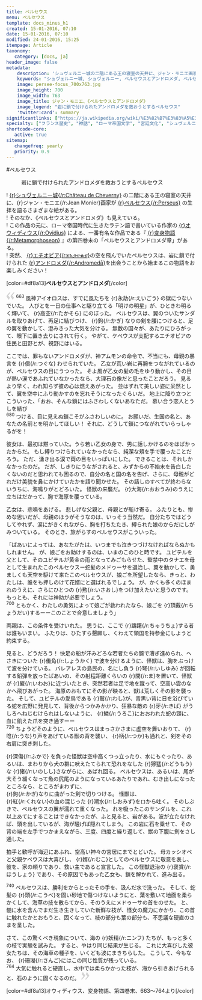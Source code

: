 ```yaml
---
title: ペルセウス
menu: ペルセウス
template: docs_minus_h1
created: 15-01-2016, 07:10
date: 15-01-2016, 07:10
modified: 24-01-2016, 15:25
itempage: Article
taxonomy:
   category: [docs, ja]
header_image: false
metadata:
    description: 'シュヴェルニー城の二階にある王の寝室の天井に、ジャン・モニエ画家が描いたペルセウスとアンドロメダ諸絵画の元に、オウィディウス作家が書いた『変身物語』の第四巻末の『ペルセウスとアンドロメダ』章を語る文書'
    keywords: "シュヴェルニー城, シュヴェルニー, ペルセウスとアンドロメダ, ペルセウス, アンドロメダ, オウィディウス, 変身物語, ジャン・モニエ, Jean MONIER, Persée et Andromède, Persée, Andromède, Cheverny, Château de Cheverny"
    image: persee-focus_700x763.jpg
    image_height: 700
    image_width: 763
    image_title: ジャン・モニエ、《ペルセウスとアンドロメダ》
    image_legend: "岩に鎖で付けられたアンドロメダを救おうとするペルセウス"
    'twitter:card': summary
significantlinks: ["https://ja.wikipedia.org/wiki/%E3%82%B7%E3%83%A5%E3%83%B4%E3%82%A7%E3%83%AB%E3%83%8B%E3%83%BC%E5%9F%8E", "https://ja.wikipedia.org/wiki/%E3%83%9A%E3%83%AB%E3%82%BB%E3%82%A6%E3%82%B9", "https://ja.wikipedia.org/wiki/%E3%82%AA%E3%82%A6%E3%82%A3%E3%83%87%E3%82%A3%E3%82%A6%E3%82%B9", "https://ja.wikipedia.org/wiki/%E5%A4%89%E8%BA%AB%E7%89%A9%E8%AA%9E", "https://ja.wikipedia.org/wiki/%E3%82%A8%E3%83%81%E3%82%AA%E3%83%94%E3%82%A2", "https://ja.wikipedia.org/wiki/%E3%82%A2%E3%83%B3%E3%83%89%E3%83%AD%E3%83%A1%E3%83%80%E3%83%BC"]
specialty: ["フランス歴史", "神話", "ローマ帝国文学", "宮廷文化", "シュヴェルニー城", "シュヴェルニー", "ペルセウスとアンドロメダ", "ペルセウス", "アンドロメダ", "オウィディウス", "変身物語", "ジャン・モニエ", "Cheverny", "Jean MONIER", "Persée et Andromède", "Persée", "Andromède", "Château de Cheverny"]
shortcode-core:
   active: true
sitemap:
   changefreq: yearly
   priority: 0.9
---
```

#ペル<wbr>セウス

<figure><picture>
<source
media="(min-width: 959px)"
sizes="(max-width: 767px) 98vw, (min-width: 959px) 50vw, 86vw"
srcset="
/user/sites/docs/pages/01.reference/03.chateaux-de-la-loire/03.cheverny/02.perseus/persee-280.webp 280w,
/user/sites/docs/pages/01.reference/03.chateaux-de-la-loire/03.cheverny/02.perseus/persee-380.webp 380w,
/user/sites/docs/pages/01.reference/03.chateaux-de-la-loire/03.cheverny/02.perseus/persee-480.webp 480w,
/user/sites/docs/pages/01.reference/03.chateaux-de-la-loire/03.cheverny/02.perseus/persee-640.webp 640w,
/user/sites/docs/pages/01.reference/03.chateaux-de-la-loire/03.cheverny/02.perseus/persee_700x869.webp 700w"
type="image/webp">
<source
media="(min-width: 959px)"
sizes="(max-width: 767px) 98vw, (min-width: 959px) 50vw, 86vw"
srcset="
/user/sites/docs/pages/01.reference/03.chateaux-de-la-loire/03.cheverny/02.perseus/persee-280.jpg 280w,
/user/sites/docs/pages/01.reference/03.chateaux-de-la-loire/03.cheverny/02.perseus/persee-380.jpg 380w,
/user/sites/docs/pages/01.reference/03.chateaux-de-la-loire/03.cheverny/02.perseus/persee-480.jpg 480w,
/user/sites/docs/pages/01.reference/03.chateaux-de-la-loire/03.cheverny/02.perseus/persee-640.jpg 640w,
/user/sites/docs/pages/01.reference/03.chateaux-de-la-loire/03.cheverny/02.perseus/persee_700x869.jpg 700w"
>
<source
sizes="(max-width: 767px) 98vw, (min-width: 959px) 50vw, 86vw"
srcset="
/user/sites/docs/pages/01.reference/03.chateaux-de-la-loire/03.cheverny/02.perseus/persee-focus-280.webp 280w,
/user/sites/docs/pages/01.reference/03.chateaux-de-la-loire/03.cheverny/02.perseus/persee-focus-380.webp 380w,
/user/sites/docs/pages/01.reference/03.chateaux-de-la-loire/03.cheverny/02.perseus/persee-focus-480.webp 480w,
/user/sites/docs/pages/01.reference/03.chateaux-de-la-loire/03.cheverny/02.perseus/persee-focus-640.webp 640w,
/user/sites/docs/pages/01.reference/03.chateaux-de-la-loire/03.cheverny/02.perseus/persee-focus_700x763.webp 700w"
>
<img　src="/user/sites/docs/pages/01.reference/03.chateaux-de-la-loire/03.cheverny/02.perseus/persee-focus_700x763.jpg" alt="ジャン・モニエ、《ペルセウスとアンドロメダ》"　title="ジャン・モニエ、《ペルセウスとアンドロメダ》" class="class-diane-img"
sizes="(max-width: 767px) 98vw, (min-width: 959px) 50vw, 86vw"
srcset="
/user/sites/docs/pages/01.reference/03.chateaux-de-la-loire/03.cheverny/02.perseus/persee-focus-280.jpg 280w,
/user/sites/docs/pages/01.reference/03.chateaux-de-la-loire/03.cheverny/02.perseus/persee-focus-380.jpg 380w,
/user/sites/docs/pages/01.reference/03.chateaux-de-la-loire/03.cheverny/02.perseus/persee-focus-480.jpg 480w,
/user/sites/docs/pages/01.reference/03.chateaux-de-la-loire/03.cheverny/02.perseus/persee-focus-640.jpg 640w,
/user/sites/docs/pages/01.reference/03.chateaux-de-la-loire/03.cheverny/02.perseus/persee-focus_700x763.jpg 700w"
>
</picture><figcaption>岩に鎖で付けられたアンドロメダを救おうとするペルセウス</figcaption></figure>

! [{r}シュヴェルニー城{/r:Château&#160;de&#160;Cheverny}][1] の二階にある王の<wbr>寝室の天井に、{r}ジャン・モニエ{/r:Jean&#160;Monier}画家が [{r}ペルセウス{/r:Perseus}][2] の生拝を語る<wbr>さまざまな絵がある。  
! そのなか、《ペルセウスと<wbr>アンドロメダ》も見えている。  
! この作品の元に、ローマ帝国時代に<wbr>生きたラテン語で<wbr>書いている作家の [{r}オウィディウス{/r:Ovidius}][3] による、一番有名な<wbr>作品である『 [{r}変身物語{/r:Metamorphoseon}][4] 』の第四巻末の「ペルセウスと<wbr>アンドロメダ章」がある。  
! 突然、 [{r}エチオピア{/r:የኢትዮጵያ}][5]の<wbr>空を飛んでいた<wbr>ペルセウスは、岩に鎖で付けられた [{r}アンドロメダ{/r:Andromedā}][6]を<wbr>出会うことから始まる<wbr>この物語を<wbr>お楽しみください！

[color=#df8a13]**ペルセウスと<wbr>アンドロメダ**[/color]

<span><svg xmlns="http://www.w3.org/2000/svg" version="1" width="22px" height="22px" viewBox="0 0 78 78" fill="lightgrey" opacity="1"><path d="M76.5 9.0009L57.0898 32.605c-.88226 1.10283-.88226 1.54397-.88226 1.76454 0 1.10286 1.76455 3.30857 2.8674 4.632l13.0167 14.99877L61.50123 74.9545 50.4727 59.51456c-2.87047-3.97028-10.80793-15.88413-10.80793-19.19267 0-1.76458.6617-2.4263 6.6171-9.7051C60.8395 12.74754 63.04522 10.98297 70.98575 3.0455L76.5 9.00092zm-38.16172 0L18.9281 32.605c-.88228 1.10283-.88228 1.54397-.88228 1.76454 0 1.10286 1.76457 3.30857 2.86742 4.632L33.92688 54.0003 23.3395 74.9545 12.30793 59.51456C9.44053 55.54428 1.5 43.63043 1.5 40.3219c0-1.76458.6617-2.4263 6.6171-9.7051C22.67475 12.74754 24.88043 10.98297 32.82097 3.0455l5.51732 5.9554z"/></svg></span>
<sup>663</sup> 
風神アイオロスは、すでに風たちを {r}永劫{/r:えいごう} の<wbr>獄につないでいた。
人びとを一日の仕事へと<wbr>駆り立てる「明けの明星」が、ひときわ明るく<wbr>輝いて、 {r}高空{/r:たかそら} に<wbr>のぼった。
ペルセウスは、翼のついたサンダルを<wbr>取りあげて、再足に<wbr>結びつけ、 {r}鉤{/r:かぎ} なりの剣を<wbr>腰につけると、足の翼を<wbr>動かして、澄みきった<wbr>大気を分ける。
無数の<wbr>国々が、あたりに<wbr>ひろがって、眼下に置き<wbr>去りにされて行く。
やがて、ケペウスが<wbr>支配するエチオピアの<wbr>住民と田野とが、視野に<wbr>はいる。

ここでは、罪もない<wbr>アンドロメダが、神アムモンの命令で、不当にも、母親の暴言を {r}償{/r:つぐな} わせられていた。
乙女が荒い岩に再腕を<wbr>つながれているのが、ペルセウスの目に<wbr>うつった。
そよ風が乙女の髪の毛を<wbr>ゆり動かし、その目が<wbr>熱い涙で<wbr>あふれていなかったなら、大理石の像だと<wbr>思ったことだろう。
見るより早く、われ知らず<wbr>彼の心は燃えあがった。
並はずれて美しい姿に<wbr>呆然として、翼を空中に<wbr>ふり動かすのを忘れそうに<wbr>なったぐらいだ。
地上に降り立つとこう<wbr>いった、「おお、そんな<wbr>鎖にはふさわしくない<wbr>あなただ。
慕い合う<wbr>恋人とうしを結び  
<sup>680</sup> 
つける、目に見えぬ<wbr>鎖こそがふさわしいのに。
お願いだ、生国の名と、あなたの名前とを<wbr>明かしてほしい！
それに、どうして鎖に<wbr>つながれて<wbr>いらっしゃるがを！

彼女は、最初は<wbr>黙っていた。うら若い<wbr>乙女の身で、男に話し<wbr>かけるのを<wbr>はばかったからだ。
もし縛りつけられて<wbr>いなかったなら、純潔な頬を手で<wbr>覆ったことだろう。
ただ、湧き出る涙で両の目を<wbr>いっぱいにした。
できることは、それしか<wbr>なかったのだ。
だが、しきりにうながされると、みずからの不始末を<wbr>告白したくないのだと<wbr>思われても困るので、自分の名と国の名を告げ、さらに、母親がどれだけ<wbr>美貌を鼻にかけていたかを<wbr>語り聞かせた。
その話しの<wbr>すべてが終わらないうちに、海鳴りがとどろいた。
怪獣の来襲だ。
 {r}大海{/r:おおうみ}の<wbr>うえに立ちはだかって、胸で海原を覆っている。

乙女は、悲鳴をあげる。
悲しげな父親と、母親とが駈け寄る。
ふたりとも、惨めな思いだが、母親のほうがそうなのは、いっそう当然だ。
自分たちではどうして<wbr>やれず、涙にが<wbr>きくれながら、胸を打ち<wbr>たたき、縛られた娘の<wbr>からだにしが<wbr>みついている。
そのとき、旅がらすのペルセウスが<wbr>こういった。

「ばあいによっては、あなたがたは、いつまでも<wbr>泣きつづけなければ<wbr>ならぬかもしれません。
が、娘ごをお助け<wbr>するのは、いまのこの<wbr>ひと時です。
ユピテルを<wbr>父として、そのユピテルが<wbr>黄金の雨となって<wbr>みごもらせた、監禁中のタナエを母として<wbr>生まれたこのペルセウス<wbr>ー蛇髪のメドゥーサを<wbr>退治し、翼を動かして、勇ましくも天空を<wbr>駆けて来たこの<wbr>ペルセウスが、娘ごを所望したなら、きっと、わたしは、誰をも押しのけて花婿にと<wbr>選ばれるでしょう。
が、かくも多くのほまれの<wbr>うえに、さらにひとつの {r}勲{/r:いさおし}をつけ加えたいと<wbr>思うのです。
もっとも、それには神助が<wbr>必要でしょう。  
<sup>700</sup> 
ともかく、わたしの<wbr>勇気によって娘ごが<wbr>救われたなら、娘ごを {r}頂戴{/r:ちょうだい}するーーこのことで<wbr>合意しましょう」

両親は、この条件を<wbr>受けいれた。
思うに、ここで {r}躊躇{/r:ちゅうちょ}する者は<wbr>誰もいまい。
ふたりは、ひたすら懇願し、くわえて<wbr>領国を持参金にしようと<wbr>約束する。

見ると、どうだろう！ 快足の船が汗みどろな<wbr>若者たちの腕で漕ぎ<wbr>進められ、ヘさきについた {r}働角{/r:しょうかく} で波を分ける<wbr>ように、怪獣は、胸を<wbr>ぶっけて波を分けている。
バレアレスの島民の、名にし負う {r}弩{/r:いしゆみ} が回転する<wbr>鉛弾を放ったばあいの、その射程距離くらいの {r}間{/r:ま}を<wbr>置いて、怪獣が {r}巌{/r:いわお}に<wbr>近づいたとき、突然若者は<wbr>足で地を蹴って、空高い<wbr>雲のなかへ飛びあがった。
海原のおもてにその影が<wbr>映ると、獣は荒しくその影を<wbr>襲った。
そして、ユピテルの<wbr>愛鳥である {r}鷲{/r:わし}が、青黒い背に日を浴びて<wbr>いる蛇を広野に発見して、背後からつかみかかり、狂暴な敵の {r}牙{/r:きば} がうしろへ<wbr>ねじむけられはしない<wbr>ように、 {r}鱗{/r:うろこ}に<wbr>おおわれた<wbr>蛇の頸に、血に飢えた爪を<wbr>突き通すーー  
<sup>720</sup> 
ちょうどそのように、ペルセウスはまっさか<wbr>さまに虚空を舞いおりて、 {r}唸{/r:うな}り声をあげている<wbr>獣の背を襲い、 {r}柄{/r:つか}も<wbr>通れと、剣をその右肩に<wbr>突き刺した。

 {r}深傷{/r:ふかで} を負った怪獣は<wbr>空中高くつっ立ったり、水にもぐったり、あるいは、まわりから犬の<wbr>群に吠えたてられて恐れを<wbr>なした {r}獰猛{/r:どうもう}な {r}猪{/r:いのしし}さ<wbr>ながらに、あばれ回る。
ペルセウスは、あるいは、尾が大そう細くなって魚の<wbr>尻尾のようになっている<wbr>あたりであれ、むき出しに<wbr>なったところなら、ところがまわずに、  
{r}鉤{/r:かぎ}なりに<wbr>曲がった剣で<wbr>切りつける。
怪獣は、  
{r}紅{/r:くれない}の<wbr>血の混じった {r}潮水{/r:しおみず}を<wbr>ロから吐く。
そのしぶきで、ペルセウスの<wbr>翼が濡れて重くなった。
れを吸ったこのサンダルを、これ以上あてにする<wbr>ことはできなかったが、ふと見ると、岩がある。波が立たなければ、頭を<wbr>出しているが、海が騒げば<wbr>隠れてしまう。
この岩に<wbr>石を乗せて、その背の端を左手で<wbr>つかまえながら、三度、四度と繰り返して、獣の<wbr>下腹に剣をさし通した。

拍手と歓呼が海辺に<wbr>あふれ、空高い神々の宮居にまで<wbr>とどいた。
母カッシオペと<wbr>父親ケペウスは大喜びし、 {r}婿{/r:むこ}としてのペルセウスに<wbr>敬意を表し、彼を、家の<wbr>頼りであり、救い主で<wbr>あると宣言した。
この<wbr>怪獣退治の {r}褒賞{/r:ほうしょう} であり、その原因でもあった乙女も、鎖を解かれて、進み出る。

<sup>740</sup> 
ペルセウスは、勝利をからとったその手を、汲んだ水で洗った。
そして、蛇髪の {r}頭{/r:こうべ}を<wbr>固い砂地で傷つけない<wbr>ようにと、葉を敷いて<wbr>地面を柔らかくして、海草の<wbr>技を散らてから、そのうえにメドゥーサの<wbr>首をのせた。
と、髄に水を<wbr>含んでまだ生き生き<wbr>していた新鮮な枝が、怪女の魔力にかかり、この首に触れたかと<wbr>おもうと、固くなって、枝の部分も葉の部分も、不思議な硬直のさまを<wbr>呈した。

さて、この驚くべき現象に<wbr>ついて、海の {r}妖精{/r:ニンフ} たちが、もっと多くの枝で実験を<wbr>試みた。
すると、やはり<wbr>同じ結果が生じる。
これに<wbr>大喜びした彼女たちは、その海草の種子を、いくども<wbr>波にまき<wbr>ちらした。
こうして、今もなお、 {r}珊瑚{/r:さんご}にはこの<wbr>同じ性質が残っている。  
<sup>764</sup> 
大気に触れると硬直し、水中では柔らかかった枝が、海から引きあげられると、石のように固くなるのだ。
 <span><svg xmlns="http://www.w3.org/2000/svg" version="1" width="22px" height="22px" viewBox="0 0 78 78" fill="lightgrey" opacity="1"><path d="M1.5 68.9991L20.9102 45.395c.88226-1.10283.88226-1.54397.88226-1.76454 0-1.10286-1.76455-3.30857-2.8674-4.632L5.90836 23.9997 16.49877 3.0455 27.5273 18.48544c2.87047 3.97028 10.80793 15.88413 10.80793 19.19267 0 1.76458-.6617 2.4263-6.6171 9.7051C17.1605 65.25246 14.95478 67.01703 7.01425 74.9545L1.5 68.99908zm38.16172 0L59.0719 45.395c.88228-1.10283.88228-1.54397.88228-1.76454 0-1.10286-1.76457-3.30857-2.86742-4.632L44.07312 23.9997 54.6605 3.0455l11.03157 15.43992C68.55947 22.45572 76.5 34.36957 76.5 37.6781c0 1.76458-.6617 2.4263-6.6171 9.7051C55.32526 65.25246 53.11957 67.01703 45.17904 74.9545l-5.51732-5.9554z"/></svg></span>  

[color=#df8a13]オウィディウス、変身物語、第四巻末、663～764より[/color]

[1]: https://ja.wikipedia.org/wiki/%E3%82%B7%E3%83%A5%E3%83%B4%E3%82%A7%E3%83%AB%E3%83%8B%E3%83%BC%E5%9F%8E "https://ja.wikipedia.org/wiki/シュヴェルニー城"
[2]: https://ja.wikipedia.org/wiki/%E3%83%9A%E3%83%AB%E3%82%BB%E3%82%A6%E3%82%B9　"https://ja.wikipedia.org/wiki/ペルセウス"
[3]: https://ja.wikipedia.org/wiki/%E3%82%AA%E3%82%A6%E3%82%A3%E3%83%87%E3%82%A3%E3%82%A6%E3%82%B9 "https://ja.wikipedia.org/wiki/オウィディウス"
[4]: https://ja.wikipedia.org/wiki/%E5%A4%89%E8%BA%AB%E7%89%A9%E8%AA%9E "https://ja.wikipedia.org/wiki/変身物語"
[5]: https://ja.wikipedia.org/wiki/%E3%82%A8%E3%83%81%E3%82%AA%E3%83%94%E3%82%A2 "https://ja.wikipedia.org/wiki/エチオピア"
[6]: https://ja.wikipedia.org/wiki/%E3%82%A2%E3%83%B3%E3%83%89%E3%83%AD%E3%83%A1%E3%83%80%E3%83%BC "https://ja.wikipedia.org/wiki/アンドロメダ"